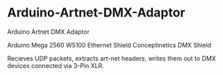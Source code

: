 Arduino-Artnet-DMX-Adaptor
==========================

Arduino Artnet DMX Adaptor

Arduino Mega 2560
W5100 Ethernet Shield
Conceptinetics DMX Shield

Recieves UDP packets, extracts art-net headers, writes them out to DMX devices connected via 3-Pin XLR.
